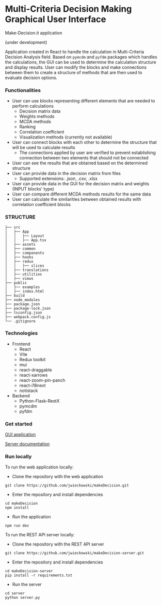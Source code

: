 # Multi-Criteria Decision Making Graphical User Interface

Make-Decision.it application

(under development)

Application created in React to handle the calculation in Multi-Criteria Decision Analysis field.
Based on `pymcdm` and `pyfdm` packages which handles the calculations, the GUI can be used to determine the calculation structure and display results. User can modify the blocks and make connections between them to create a structure of methods that are then used to evaluate decision options.

### Functionalities

- User can use blocks representing different elements that are needed to perform calculations
  - Decision matrix data
  - Weights methods
  - MCDA methods
  - Ranking
  - Correlation coefficient
  - Visualization methods (currently not available)
- User can connect blocks with each other to determine the structure that will be used to calculate results
  - The connections applied by user are verified to prevent establishing connection between two elements that should not be connected
- User can see the results that are obtained based on the determined structure
- User can provide data in the decision matrix from files
  - Supported extensions: .json, .csv, .xlsx
- User can provide data in the GUI for the decision matrix and weights (INPUT blocks' type)
- User can compare different MCDA methods results for the same data
- User can calculate the similarities between obtained results with correlation coefficient blocks

### STRUCTURE

```
├── src
│   ├── App
│   │   ├── Layout
│   │   ├── App.tsx
│   ├── assets
│   ├── common
│   ├── components
│   ├── hooks
│   ├── redux
│   │   ├── slices
│   ├── translations
│   ├── utilities
│   ├── views
├── public
│   ├── examples
│   ├── index.html
├── build
├── node_modules
├── package.json
├── package-lock.json
├── tsconfig.json
├── webpack.config.js
└── .gitignore

```

### Technologies

- Frontend
  - React
  - Vite
  - Redux toolkit
  - mui
  - react-draggable
  - react-xarrows
  - react-zoom-pin-panch
  - react-i18next
  - notistack
- Backend
  - Python-Flask-RestX
  - pymcdm
  - pyfdm

### Get started

[GUI application](http://make-decision.it)

[Server documentation](http://api.make-decision.it/api/v1/documentation)

### Run locally

To run the web application locally:

- Clone the repository with the web application

```
git clone https://github.com/jwieckowski/makeDecision.git
```

- Enter the repository and install dependencies

```
cd makeDecision
npm install
```

- Run the application

```
npm run dev
```

To run the REST API server locally:

- Clone the repository with the REST API server

```
git clone https://github.com/jwieckowski/makeDecision-server.git
```

- Enter the repository and install dependencies

```
cd makeDecision-server
pip install -r requirements.txt
```

- Run the server

```
cd server
python server.py
```
